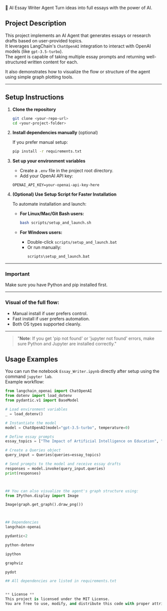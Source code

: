 📄 AI Essay Writer Agent
Turn ideas into full essays with the power of AI.

## Project Description
This project implements an AI Agent that generates essays or research drafts based on user-provided topics.  
It leverages LangChain's `ChatOpenAI` integration to interact with OpenAI models (like `gpt-3.5-turbo`).  
The agent is capable of taking multiple essay prompts and returning well-structured written content for each.

It also demonstrates how to visualize the flow or structure of the agent using simple graph plotting tools.

---

## Setup Instructions

1. **Clone the repository**

    ```bash
    git clone <your-repo-url>
    cd <your-project-folder>
    ```

2. **Install dependencies manually** (optional)

    If you prefer manual setup:
    
    ```bash
    pip install -r requirements.txt
    ```

3. **Set up your environment variables**

    - Create a `.env` file in the project root directory.
    - Add your OpenAI API key:
    
    ```
    OPENAI_API_KEY=your-openai-api-key-here
    ```

4. **(Optional) Use Setup Script for Faster Installation**

    To automate installation and launch:

    - **For Linux/Mac/Git Bash users:**
      ```bash
      bash scripts/setup_and_launch.sh
      ```

    - **For Windows users:**
      - Double-click `scripts/setup_and_launch.bat`
      - Or run manually:
        ```bash
        scripts\setup_and_launch.bat
        ```

---


### **Important**
Make sure you have Python and pip installed first.

---

### Visual of the full flow:

- Manual install if user prefers control.
- Fast install if user prefers automation.
- Both OS types supported cleanly.

---


> "**Note**: If you get 'pip not found' or 'jupyter not found' errors, make sure Python and Jupyter are installed correctly."  


## Usage Examples

You can run the notebook `Essay_Writer.ipynb` directly after setup using the command `jupyter lab`.  
Example workflow:

```python
from langchain_openai import ChatOpenAI
from dotenv import load_dotenv
from pydantic.v1 import BaseModel

# Load environment variables
_ = load_dotenv()

# Instantiate the model
model = ChatOpenAI(model="gpt-3.5-turbo", temperature=0)

# Define essay prompts
essay_topics = ["The Impact of Artificial Intelligence on Education", "Climate Change and Its Global Effects"]

# Create a Queries object
query_input = Queries(queries=essay_topics)

# Send prompts to the model and receive essay drafts
responses = model.invoke(query_input.queries)
print(responses)



## You can also visualize the agent's graph structure using:
from IPython.display import Image

Image(graph.get_graph().draw_png())



## Dependencies
langchain-openai

pydantic<2

python-dotenv

ipython

graphviz

pydot

## All dependencies are listed in requirements.txt


** License **
This project is licensed under the MIT License.
You are free to use, modify, and distribute this code with proper attribution.
